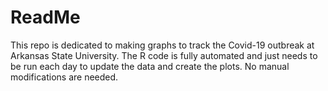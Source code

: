 # ReadMe

This repo is dedicated to making graphs to track the Covid-19 outbreak at Arkansas State University. The R code is fully automated and just needs to be run each day to update the data and create the plots. No manual modifications are needed.
